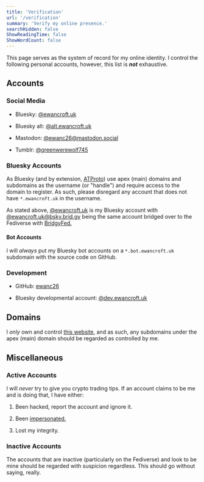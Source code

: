 ```yaml
---
title: 'Verification'
url: '/verification'
summary: 'Verify my online presence.'
searchHidden: false
ShowReadingTime: false
ShowWordCount: false
---
```


This page serves as the system of record for my online identity. I control the following personal accounts, however, this list is ***not*** exhaustive.

## Accounts

### Social Media

- Bluesky: [@ewancroft.uk](https://bsky.app/profile/did:plc:ofrbh253gwicbkc5nktqepol)

- Bluesky alt: [@alt.ewancroft.uk](https://bsky.app/profile/alt.ewancroft.uk)

- Mastodon: [@ewanc26@mastodon.social](https://mastodon.social/@ewanc26)

- Tumblr: [@greenwerewolf745](https://tumblr.com/greenwerewolf745)

### Bluesky Accounts

As Bluesky (and by extension, [ATProto](https://atproto.com)) use apex (main) domains and subdomains as the username (or "handle") and require access to the domain to register. As such, please disregard any account that does not have `*.ewancroft.uk` in the username.

As stated above, [@ewancroft.uk](https://bsky.app/profile/did:plc:ofrbh253gwicbkc5nktqepol) is my Bluesky account with [@ewancroft.uk@bsky.brid.gy](https://fed.brid.gy/bsky/ewancroft.uk) being the same account bridged over to the Fediverse with [BridgyFed.](https://fed.brid.gy)

#### Bot Accounts

I will *always* put my Bluesky bot accounts on a `*.bot.ewancroft.uk` subdomain with the source code on GitHub.

### Development

- GitHub: [ewanc26](https://github.com/ewanc26)

- Bluesky developmental account: [@dev.ewancroft.uk](https://bsky.app/profile/dev.ewancroft.uk)

## Domains

I *only* own and control [this website](/), and as such, any subdomains under the apex (main) domain should be regarded as controlled by me.

## Miscellaneous

### Active Accounts

I will *never* try to give you crypto trading tips. If an account claims to be me and is doing that, I have either:

1. Been hacked, report the account and ignore it.

2. Been [impersonated.](https://www.dlnews.com/articles/defi/twitters-impersonation-problem-is-about-more-than-just-crypto-scams/)

3. Lost my integrity.

### Inactive Accounts

The accounts that are inactive (particularly on the Fediverse) and look to be mine should be regarded with suspicion regardless. This should go without saying, really.

